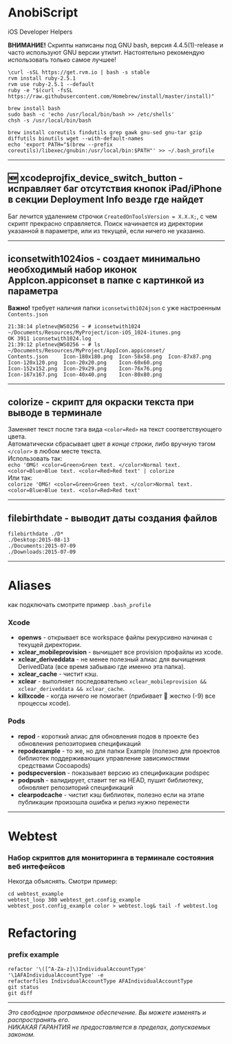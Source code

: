 # AnobiScript
iOS Developer Helpers

**ВНИМАНИЕ!** Скрипты написаны под GNU bash, версия 4.4.5(1)-release и часто используют GNU версии утилит. Настоятельно рекомендую использовать только самое лучшее!

```
\curl -sSL https://get.rvm.io | bash -s stable
rvm install ruby-2.5.1
rvm use ruby-2.5.1 --default
ruby -e "$(curl -fsSL https://raw.githubusercontent.com/Homebrew/install/master/install)"

brew install bash
sudo bash -c 'echo /usr/local/bin/bash >> /etc/shells'
chsh -s /usr/local/bin/bash

brew install coreutils findutils grep gawk gnu-sed gnu-tar gzip diffutils binutils wget --with-default-names
echo 'export PATH="$(brew --prefix coreutils)/libexec/gnubin:/usr/local/bin:$PATH"' >> ~/.bash_profile
```
---

## 🆕 xcodeprojfix_device_switch_button - исправляет баг отсутствия кнопок iPad/iPhone в секции Deployment Info везде где найдет
Баг лечится удалением строчки `CreatedOnToolsVersion = X.X.X;`, с чем скрипт прекрасно справляется.
Поиск начинается из директории указанной в параметре, или из текущей, если ничего не указанно.

---

## iconsetwith1024ios - создает минимально необходимый набор иконок AppIcon.appiconset в папке с картинкой из параметра
**Важно!** требует наличия папки `iconsetwith1024json` с уже настроенным `Contents.json`

```
21:38:14 pletnev@WS0256 ~ # iconsetwith1024 ~/Documents/Resources/MyProject/icon-iOS_1024-itunes.png 
OK 3911 iconsetwith1024.log
21:39:12 pletnev@WS0256 ~ # ls ~/Documents/Resources/MyProject/AppIcon.appiconset/
Contents.json     Icon-180x180.png  Icon-58x58.png  Icon-87x87.png
Icon-120x120.png  Icon-20x20.png    Icon-60x60.png
Icon-152x152.png  Icon-29x29.png    Icon-76x76.png
Icon-167x167.png  Icon-40x40.png    Icon-80x80.png
```

---

## colorize - скрипт для окраски текста при выводе в терминале
Заменяет текст после тэга вида `<color=Red>` на текст соответствующего цвета.<br />
Автоматически сбрасывает цвет _в конце строки_, либо вручную тэгом `</color>` в любом месте текста.<br />
Использовать так:<br />
`echo 'OMG! <color=Green>Green text. </color>Normal text. <color=Blue>Blue text. <color=Red>Red text' | colorize`<br />
Или так:<br />
`colorize 'OMG! <color=Green>Green text. </color>Normal text. <color=Blue>Blue text. <color=Red>Red text'`<br />

---

## filebirthdate - выводит даты создания файлов
```
filebirthdate ./D*
./Desktop:2015-08-13
./Documents:2015-07-09
./Downloads:2015-07-09
```

---

# Aliases
как подключать смотрите пример `.bash_profile`
### Xcode
- __openws__ - открывает все workspace файлы рекурсивно начиная с текущей директории.
- __xclear_mobileprovision__ - вычищает все provision профайлы из xcode.
- __xclear_deriveddata__ - не менее полезный алиас для вычищения DerivedData (все время забываю где именно эта папка).
- __xclear_cache__ - чистит кэш.
- __xclear__ - выполняет последовательно `xclear_mobileprovision && xclear_deriveddata && xclear_cache`.
- __killxcode__ - когда ничего не помогает (прибивает :hammer: жестко (-9) все процессы xcode).

### Pods
- __repod__ - короткий алиас для обновления подов в проекте без обновления репозиториев спецификаций 
- __repodexample__ - то же, но для папки Example (полезно для проектов библиотек поддерживающих управление зависимостями средствами Cocoapods)
- __podspecversion__ - показывает версию из спецификации podspec
- __podpush__ - валидирует, ставит тег на HEAD, пушит библиотеку, обновляет репозиторий спецификаций
- __clearpodcache__ - чистит кэш библиотек, полезно если на этапе публикации произошла ошибка и релиз нужно перенести

---

# Webtest
### Набор скриптов для мониторинга в терминале состояния веб интефейсов
Некогда объяснять. Смотри пример:
```
cd webtest_example
webtest_loop 300 webtest_get.config_example webtest_post.config_example color > webtest.log& tail -f webtest.log
```

# Refactoring
### prefix example
```
refactor '\([^A-Za-z]\)IndividualAccountType' '\1AFAIndividualAccountType' -e
refactorfiles IndividualAccountType AFAIndividualAccountType
git status
git diff
```
---

*Это свободное программное обеспечение. Вы можете изменять и распространять его.<br />
НИКАКАЯ ГАРАНТИЯ не предоставляется в пределах, допускаемых законом.*
